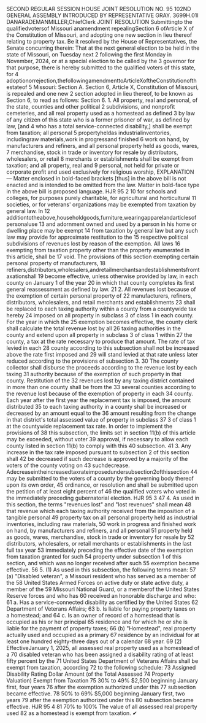 SECOND REGULAR SESSION
HOUSE JOINT
RESOLUTION NO. 95
102ND GENERAL ASSEMBLY
INTRODUCED BY REPRESENTATIVE GRAY.
3699H.01I DANARADEMANMILLER,ChiefClerk
JOINT RESOLUTION
Submittingto the qualifiedvotersof Missouri anamendment repealingSection 6 ofArticle X
of the Constitution of Missouri, and adopting one new section in lieu thereof relating
to property tax.
Be it resolved by the House of Representatives, the Senate concurring therein:
That at the next general election to be held in the state of Missouri, on Tuesday next
2 following the first Monday in November, 2024, or at a special election to be called by the
3 governor for that purpose, there is hereby submitted to the qualified voters of this state, for
4 adoptionorrejection,thefollowingamendmenttoArticleXoftheConstitutionofthestateof
5 Missouri:
Section A. Section 6, Article X, Constitution of Missouri, is repealed and one new
2 section adopted in lieu thereof, to be known as Section 6, to read as follows:
Section 6. 1. All property, real and personal, of the state, counties and other political
2 subdivisions, and nonprofit cemeteries, and all real property used as a homestead as defined
3 by law of any citizen of this state who is a former prisoner of war, as defined by law, [and
4 who has a total service-connected disability,] shall be exempt from taxation; all personal
5 propertyheldas industrialinventories, includingraw materials,work in progressand finished
6 work on hand, by manufacturers and refiners, and all personal property held as goods, wares,
7 merchandise, stock in trade or inventory for resale by distributors, wholesalers, or retail
8 merchants or establishments shall be exempt from taxation; and all property, real and
9 personal, not held for private or corporate profit and used exclusively for religious worship,
EXPLANATION — Matter enclosed in bold-faced brackets [thus] in the above bill is not enacted and is
intended to be omitted from the law. Matter in bold-face type in the above bill is proposed language.
HJR 95 2
10 for schools and colleges, for purposes purely charitable, for agricultural and horticultural
11 societies, or for veterans' organizations may be exempted from taxation by general law. In
12 additiontotheabove,householdgoods,furniture,wearingapparelandarticlesofpersonaluse
13 and adornment owned and used by a person in his home or dwelling place may be exempt
14 from taxation by general law but any such law may provide for approximate restitution to the
15 respective political subdivisions of revenues lost by reason of the exemption. All laws
16 exempting from taxation property other than the property enumerated in this article, shall be
17 void. The provisions of this section exempting certain personal property of manufacturers,
18 refiners,distributors,wholesalers,andretailmerchantsandestablishmentsfromtaxationshall
19 become effective, unless otherwise provided by law, in each county on January 1 of the year
20 in which that county completes its first general reassessment as defined by law.
21 2. All revenues lost because of the exemption of certain personal property of
22 manufacturers, refiners, distributors, wholesalers, and retail merchants and establishments
23 shall be replaced to each taxing authority within a county from a countywide tax hereby
24 imposed on all property in subclass 3 of class 1 in each county. For the year in which the
25 exemption becomes effective, the county clerk shall calculate the total revenue lost by all
26 taxing authorities in the county and extend upon all property in subclass 3 of class 1 within
27 the county, a tax at the rate necessary to produce that amount. The rate of tax levied in each
28 county according to this subsection shall not be increased above the rate first imposed and
29 will stand levied at that rate unless later reduced according to the provisions of subsection 3.
30 The county collector shall disburse the proceeds according to the revenue lost by each taxing
31 authority because of the exemption of such property in that county. Restitution of the
32 revenues lost by any taxing district contained in more than one county shall be from the
33 several counties according to the revenue lost because of the exemption of property in each
34 county. Each year after the first year the replacement tax is imposed, the amount distributed
35 to each taxing authority in a county shall be increased or decreased by an amount equal to the
36 amount resulting from the change in that district's total assessed value of property in subclass
37 3 of class 1 at the countywide replacement tax rate. In order to implement the provisions of
38 this subsection, the limits set in section 11(b) of this article may be exceeded, without voter
39 approval, if necessary to allow each county listed in section 11(b) to comply with this
40 subsection.
41 3. Any increase in the tax rate imposed pursuant to subsection 2 of this section shall
42 be decreased if such decrease is approved by a majority of the voters of the county voting on
43 suchdecrease. Adecreaseintheincreasedtaxrateimposedundersubsection2ofthissection
44 may be submitted to the voters of a county by the governing body thereof upon its own order,
45 ordinance, or resolution and shall be submitted upon the petition of at least eight percent of
46 the qualified voters who voted in the immediately preceding gubernatorial election.
HJR 95 3
47 4. As used in this section, the terms "revenues lost" and "lost revenues" shall mean
48 that revenue which each taxing authority received from the imposition of a tangible personal
49 property tax on all personal property held as industrial inventories, including raw materials,
50 work in progress and finished work on hand, by manufacturers and refiners, and all personal
51 property held as goods, wares, merchandise, stock in trade or inventory for resale by
52 distributors, wholesalers, or retail merchants or establishments in the last full tax year
53 immediately preceding the effective date of the exemption from taxation granted for such
54 property under subsection 1 of this section, and which was no longer received after such
55 exemption became effective.
56 5. (1) As used in this subsection, the following terms mean:
57 (a) "Disabled veteran", a Missouri resident who has served as a member of the
58 United States Armed Forces on active duty or state active duty, a member of the
59 Missouri National Guard, or a memberof the United States Reserve forces and who has
60 received an honorable discharge and who:
61 a. Has a service-connected disability as certified by the United States
62 Department of Veterans Affairs;
63 b. Is liable for paying property taxes on a homestead; and
64 c. Is an owner of record of a homestead that is occupied as his or her principal
65 residence and for which he or she is liable for the payment of property taxes;
66 (b) "Homestead", real property actually used and occupied as a primary
67 residence by an individual for at least one hundred eighty-three days out of a calendar
68 year.
69 (2) EffectiveJanuary 1, 2025, all assessed real property used as a homestead of a
70 disabled veteran who has been assigned a disability rating of at least fifty percent by the
71 United States Department of Veterans Affairs shall be exempt from taxation, according
72 to the following schedule:
73 Assigned Disability Rating Dollar Amount (of the Total Assessed
74 Property Valuation) Exempt from Taxation
75 30% to 49% $2,500 beginning January first, four years
76 after the exemption authorized under this
77 subsection became effective.
78 50% to 69% $5,000 beginning January first, two years
79 after the exemption authorized under this
80 subsection became effective.
HJR 95 4
81 70% to 100% The value of all assessed real property used
82 as a homestead is exempt from taxation.
✔
